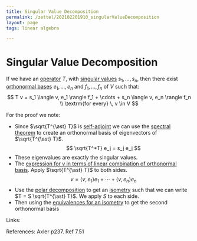 ```yaml
---
title: Singular Value Decomposition
permalink: /zettel/202102201910_singularValueDecomposition
layout: page
tags: linear algebra

---
```

# Singular Value Decomposition

If we have an [operator](202102082104_operatorDefinition) $T$, with [singular values](202102201841_singularValuesDefinition) $s_1, \ldots, s_n$,
then there exist [orthonormal bases](202102142105_orthonormalBasisDefinition) $e_1, \ldots, e_n$ and $f_1, \ldots, f_n$ of $V$
such that:
$$
T v = s_1 \langle v, e_1 \rangle f_1 + \cdots + s_n \langle v, e_n \rangle f_n \\
\textrm{for every} \, v \in V
$$

For the proof we note:
- Since $\sqrt{T^{\ast} T}$ is [self-adjoint](202102162040_selfAdjointOperator) we can use the [spectral theorem](202102191218_realSpectralTheorem) 
  to create an orthonormal basis of eigenvectors of $\sqrt{T^{\ast} T}$.
$$
\sqrt{T^*T} e_j = s_j e_j
$$
- These eigenvalues are exactly the singular values.
- The [expression for v in terms of linear combination of orthonormal basis](202102142128_linearCombinationOrthonomalBasis). Apply $\sqrt{T^{\ast} T}$ to both sides.
$$
v = \langle v, e_1 \rangle e_1 + \cdots + \langle v, e_n \rangle e_n
$$
- Use the [polar decomposition](202102201834_polarDecomposition) to get an [isometry](202102201248_isometryDefinition) such that 
  we can write $T = S \sqrt{T^{\ast} T}$. We apply $S$ to each side.
- Then using the [equivalences for an isometry](202102201252_equivalencesIsometries) to get the second orthonormal basis

Links: 

References: Axler p237. Ref 7.51

